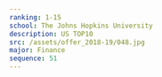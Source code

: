 ```yaml
---
ranking: 1-15
school: The Johns Hopkins University
description: US TOP10
src: /assets/offer_2018-19/048.jpg
major: Finance
sequence: 51
---
```

